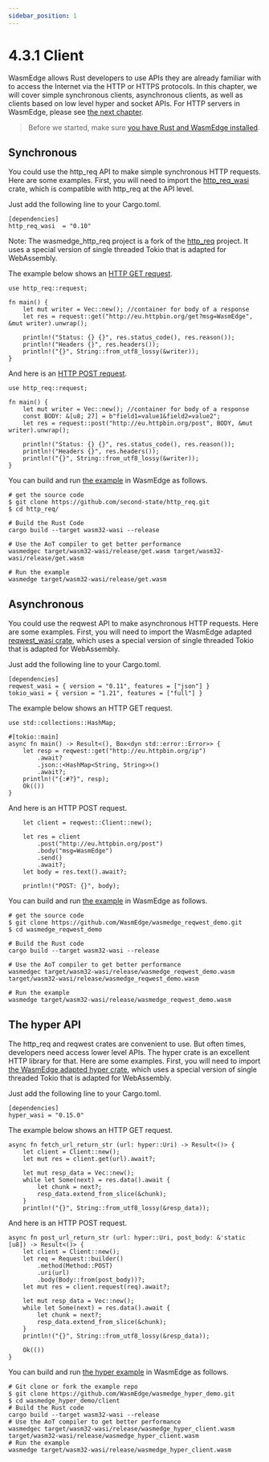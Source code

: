 ```yaml
---
sidebar_position: 1
---
```


# 4.3.1 Client


WasmEdge allows Rust developers to use APIs they are already familiar with to access the Internet via the HTTP or HTTPS protocols. In this chapter, we will cover simple synchronous clients, asynchronous clients, as well as clients based on low level hyper and socket APIs. For HTTP servers in WasmEdge, please see [the next chapter](server.md).

> Before we started, make sure [you have Rust and WasmEdge installed](setup.md).

## Synchronous

You could use the http_req API to make simple synchronous HTTP requests. Here are some examples. First, you will need to import the [http_req_wasi](https://crates.io/crates/http_req_wasi) crate, which is compatible with http_req at the API level.

Just add the following line to your Cargo.toml.

```
[dependencies]
http_req_wasi  = "0.10"
```

Note: The wasmedge_http_req project is a fork of the [http_req](https://github.com/jayjamesjay/http_req) project. It uses a special version of single threaded Tokio that is adapted for WebAssembly.

The example below shows an [HTTP GET request](https://github.com/second-state/http_req/blob/a53f6e6cb315aff488f9b2abcf2c4b2a1d631a34/examples/get.rs).

```
use http_req::request;

fn main() {
    let mut writer = Vec::new(); //container for body of a response
    let res = request::get("http://eu.httpbin.org/get?msg=WasmEdge", &mut writer).unwrap();

    println!("Status: {} {}", res.status_code(), res.reason());
    println!("Headers {}", res.headers());
    println!("{}", String::from_utf8_lossy(&writer));
}
```

And here is an [HTTP POST request](https://github.com/second-state/http_req/blob/a53f6e6cb315aff488f9b2abcf2c4b2a1d631a34/examples/post.rs).

```
use http_req::request;

fn main() {
    let mut writer = Vec::new(); //container for body of a response
    const BODY: &[u8; 27] = b"field1=value1&field2=value2";
    let res = request::post("http://eu.httpbin.org/post", BODY, &mut writer).unwrap();

    println!("Status: {} {}", res.status_code(), res.reason());
    println!("Headers {}", res.headers());
    println!("{}", String::from_utf8_lossy(&writer));
}
```

You can build and run [the example](https://github.com/second-state/http_req/) in WasmEdge as follows.

```
# get the source code
$ git clone https://github.com/second-state/http_req.git
$ cd http_req/

# Build the Rust Code
cargo build --target wasm32-wasi --release

# Use the AoT compiler to get better performance
wasmedgec target/wasm32-wasi/release/get.wasm target/wasm32-wasi/release/get.wasm

# Run the example
wasmedge target/wasm32-wasi/release/get.wasm
```


## Asynchronous 

You could use the reqwest API to make asynchronous HTTP requests. Here are some examples. First, you will need to import the WasmEdge adapted [reqwest_wasi crate](https://crates.io/crates/reqwest_wasi), which uses a special version of single threaded Tokio that is adapted for WebAssembly.

Just add the following line to your Cargo.toml.
```
[dependencies]
reqwest_wasi = { version = "0.11", features = ["json"] }
tokio_wasi = { version = "1.21", features = ["full"] }
```

The example below shows an HTTP GET request.

```
use std::collections::HashMap;

#[tokio::main]
async fn main() -> Result<(), Box<dyn std::error::Error>> {
    let resp = reqwest::get("http://eu.httpbin.org/ip")
        .await?
        .json::<HashMap<String, String>>()
        .await?;
    println!("{:#?}", resp);
    Ok(())
}
```

And here is an HTTP POST request.

```
    let client = reqwest::Client::new();

    let res = client
        .post("http://eu.httpbin.org/post")
        .body("msg=WasmEdge")
        .send()
        .await?;
    let body = res.text().await?;

    println!("POST: {}", body);
```

You can build and run [the example](https://github.com/WasmEdge/wasmedge_reqwest_demo/) in WasmEdge as follows.

```
# get the source code
$ git clone https://github.com/WasmEdge/wasmedge_reqwest_demo.git
$ cd wasmedge_reqwest_demo

# Build the Rust code
cargo build --target wasm32-wasi --release

# Use the AoT compiler to get better performance
wasmedgec target/wasm32-wasi/release/wasmedge_reqwest_demo.wasm target/wasm32-wasi/release/wasmedge_reqwest_demo.wasm

# Run the example
wasmedge target/wasm32-wasi/release/wasmedge_reqwest_demo.wasm
```

## The hyper API

The http_req and reqwest crates are convenient to use. But often times, developers need access lower level APIs. The hyper crate is an excellent HTTP library for that. Here are some examples. First, you will need to import [the WasmEdge adapted hyper crate](https://crates.io/crates/hyper_wasi), which uses a special version of single threaded Tokio that is adapted for WebAssembly.

Just add the following line to your Cargo.toml.
```
[dependencies]
hyper_wasi = "0.15.0"
```
The example below shows an HTTP GET request.

```
async fn fetch_url_return_str (url: hyper::Uri) -> Result<()> {
    let client = Client::new();
    let mut res = client.get(url).await?;

    let mut resp_data = Vec::new();
    while let Some(next) = res.data().await {
        let chunk = next?;
        resp_data.extend_from_slice(&chunk);
    }
    println!("{}", String::from_utf8_lossy(&resp_data));
```

And here is an HTTP POST request.

```
async fn post_url_return_str (url: hyper::Uri, post_body: &'static [u8]) -> Result<()> {
    let client = Client::new();
    let req = Request::builder()
        .method(Method::POST)
        .uri(url)
        .body(Body::from(post_body))?;
    let mut res = client.request(req).await?;

    let mut resp_data = Vec::new();
    while let Some(next) = res.data().await {
        let chunk = next?;
        resp_data.extend_from_slice(&chunk);
    }
    println!("{}", String::from_utf8_lossy(&resp_data));

    Ok(())
}
```

You can build and run [the hyper example](https://github.com/WasmEdge/wasmedge_hyper_demo/) in WasmEdge as follows.

```
# Git clone or fork the example repo
$ git clone https://github.com/WasmEdge/wasmedge_hyper_demo.git
$ cd wasmedge_hyper_demo/client
# Build the Rust code
cargo build --target wasm32-wasi --release
# Use the AoT compiler to get better performance
wasmedgec target/wasm32-wasi/release/wasmedge_hyper_client.wasm target/wasm32-wasi/release/wasmedge_hyper_client.wasm
# Run the example
wasmedge target/wasm32-wasi/release/wasmedge_hyper_client.wasm
```